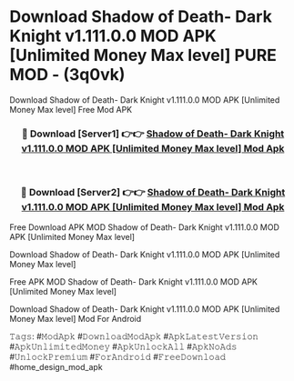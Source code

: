 # Download Shadow of Death- Dark Knight v1.111.0.0 MOD APK [Unlimited Money Max level] PURE MOD - (3q0vk)
Download Shadow of Death- Dark Knight v1.111.0.0 MOD APK [Unlimited Money Max level] Free Mod APK

<div align="center">
<h3>🔴 Download [Server1] 👉👉 <a href="https://apk-comot.site?title=Shadow_of_Death-_Dark_Knight_v1.111.0.0_MOD_APK_[Unlimited_Money_Max_level]">Shadow of Death- Dark Knight v1.111.0.0 MOD APK [Unlimited Money Max level] Mod Apk</a></h3><br>

<h3>🔴 Download [Server2] 👉👉 <a href="https://apk-comot.site?title=Shadow_of_Death-_Dark_Knight_v1.111.0.0_MOD_APK_[Unlimited_Money_Max_level]">Shadow of Death- Dark Knight v1.111.0.0 MOD APK [Unlimited Money Max level] Mod Apk</a></h3>
</div>


Free Download APK MOD Shadow of Death- Dark Knight v1.111.0.0 MOD APK [Unlimited Money Max level]

Download Shadow of Death- Dark Knight v1.111.0.0 MOD APK [Unlimited Money Max level] 

Free APK MOD Shadow of Death- Dark Knight v1.111.0.0 MOD APK [Unlimited Money Max level] 

Download Shadow of Death- Dark Knight v1.111.0.0 MOD APK [Unlimited Money Max level] Mod For Android

𝚃𝚊𝚐𝚜: #𝙼𝚘𝚍𝙰𝚙𝚔 #𝙳𝚘𝚠𝚗𝚕𝚘𝚊𝚍𝙼𝚘𝚍𝙰𝚙𝚔 #𝙰𝚙𝚔𝙻𝚊𝚝𝚎𝚜𝚝𝚅𝚎𝚛𝚜𝚒𝚘𝚗 #𝙰𝚙𝚔𝚄𝚗𝚕𝚒𝚖𝚒𝚝𝚎𝚍𝙼𝚘𝚗𝚎𝚢 #𝙰𝚙𝚔𝚄𝚗𝚕𝚘𝚌𝚔𝙰𝚕𝚕 #𝙰𝚙𝚔𝙽𝚘𝙰𝚍𝚜 #𝚄𝚗𝚕𝚘𝚌𝚔𝙿𝚛𝚎𝚖𝚒𝚞𝚖 #𝙵𝚘𝚛𝙰𝚗𝚍𝚛𝚘𝚒𝚍 #𝙵𝚛𝚎𝚎𝙳𝚘𝚠𝚗𝚕𝚘𝚊𝚍 #home_design_mod_apk